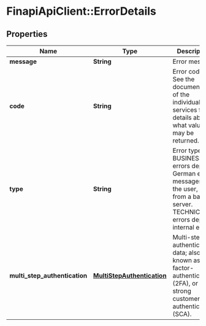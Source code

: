 # FinapiApiClient::ErrorDetails

## Properties
Name | Type | Description | Notes
------------ | ------------- | ------------- | -------------
**message** | **String** | Error message | [optional] 
**code** | **String** | Error code. See the documentation of the individual services for details about what values may be returned. | 
**type** | **String** | Error type. BUSINESS errors depict German error messages for the user, e.g. from a bank server. TECHNICAL errors depict internal errors. | 
**multi_step_authentication** | [**MultiStepAuthentication**](MultiStepAuthentication.md) | Multi-step authentication data; also known as 2-factor-authentication (2FA), or strong customer authentication (SCA). | [optional] 


